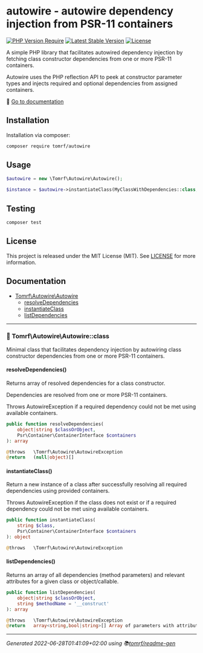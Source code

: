 # autowire - autowire dependency injection from PSR-11 containers

[![PHP Version Require](http://poser.pugx.org/tomrf/autowire/require/php?style=flat-square)](https://packagist.org/packages/tomrf/autowire) [![Latest Stable Version](http://poser.pugx.org/tomrf/autowire/v?style=flat-square)](https://packagist.org/packages/tomrf/autowire) [![License](http://poser.pugx.org/tomrf/autowire/license?style=flat-square)](https://packagist.org/packages/tomrf/autowire)

A simple PHP library that facilitates autowired dependency injection by fetching class constructor dependencies from one or more PSR-11 containers.

Autowire uses the PHP reflection API to peek at constructor parameter types and injects required and optional dependencies from assigned containers.

📔 [Go to documentation](#documentation)

## Installation
Installation via composer:

```bash
composer require tomrf/autowire
```

## Usage
```php
$autowire = new \Tomrf\Autowire\Autowire();

$instance = $autowire->instantiateClass(MyClassWithDependencies::class, $container);
```

## Testing
```bash
composer test
```

## License
This project is released under the MIT License (MIT).
See [LICENSE](LICENSE) for more information.

## Documentation
 - [Tomrf\Autowire\Autowire](#-tomrfautowireautowireclass)
   - [resolveDependencies](#resolvedependencies)
   - [instantiateClass](#instantiateclass)
   - [listDependencies](#listdependencies)


***

### 📂 Tomrf\Autowire\Autowire::class

Minimal class that facilitates dependency injection by autowiring
class constructor dependencies from one or more PSR-11 containers.

#### resolveDependencies()

Returns array of resolved dependencies for a class constructor.

Dependencies are resolved from one or more PSR-11 containers.

Throws AutowireException if a required dependency could not be met using
available containers.

```php
public function resolveDependencies(
    object|string $classOrObject,
    Psr\Container\ContainerInterface $containers
): array

@throws   \Tomrf\Autowire\AutowireException
@return   (null|object)[]
```

#### instantiateClass()

Return a new instance of a class after successfully resolving all
required dependencies using provided containers.

Throws AutowireException if the class does not exist or if a required
dependency could not be met using available containers.

```php
public function instantiateClass(
    string $class,
    Psr\Container\ContainerInterface $containers
): object

@throws   \Tomrf\Autowire\AutowireException
```

#### listDependencies()

Returns an array of all dependencies (method parameters) and relevant
attributes for a given class or object/callable.

```php
public function listDependencies(
    object|string $classOrObject,
    string $methodName = '__construct'
): array

@throws   \Tomrf\Autowire\AutowireException
@return   array<string,bool|string>[] Array of parameters with attributes
```



***

_Generated 2022-06-28T01:41:09+02:00 using 📚[tomrf/readme-gen](https://packagist.org/packages/tomrf/readme-gen)_
